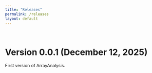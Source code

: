 ```yaml
---
title: "Releases"
permalink: /releases
layout: default
---
```

<br>
<div class="container px-1">
<div class="row">
  <div class="col-sm-12 px-3">
	  <div class="jumbotron p-5 h-100" style="text-align: justify">
		  <h1>Version <b>0.0.1</b> (December 12, 2025)</h1>
		  <p>First version of ArrayAnalysis.</p>
	  </div>
  </div>
</div>



